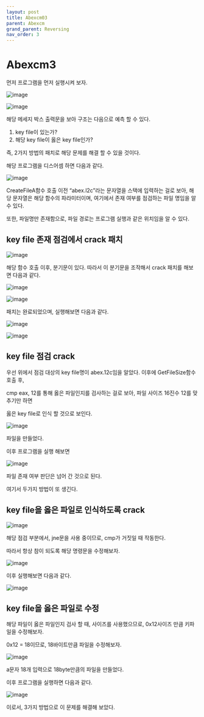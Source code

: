 ```yaml
---
layout: post
title: Abexcm03
parent: Abexcm
grand_parent: Reversing
nav_order: 3
---
```


# Abexcm3

먼저 프로그램을 먼저 실행시켜 보자.

![image](/assets/images/Abexcm03/Abexcm03.png)

![image](/assets/images/Abexcm03/Abexcm031.png)

해당 메세지 박스 출력문을 보아 구조는 다음으로 예측 할 수 있다.

1. key file이 있는가?
2. 해당 key file이 옳은 key file인가?

즉, 2가지 방법의 패치로 해당 문제를 해결 할 수 있을 것이다.

해당 프로그램을 디스어셈 하면 다음과 같다.

![image](/assets/images/Abexcm03/Abexcm032.png)

CreateFileA함수 호출 이전 “abex.l2c”라는 문자열을 스택에 입력하는 걸로 보아, 해당 문자열은 해당 함수의 파라미터이며, 여기에서 존재 여부를 점검하는 파일 명임을 알 수 있다.

또한, 파일명만 존재함으로, 파일 경로는 프로그램 실행과 같은 위치임을 알 수 있다.

## key file 존재 점검에서 crack 패치

![image](/assets/images/Abexcm03/Abexcm033.png)

해당 함수 호출 이후, 분기문이 있다. 따라서 이 분기문을 조작해서 crack 패치를 해보면 다음과 같다.

![image](/assets/images/Abexcm03/Abexcm034.png)

![image](/assets/images/Abexcm03/Abexcm035.png)

패치는 완료되었으며, 실행해보면 다음과 같다.

![image](/assets/images/Abexcm03/Abexcm036.png)

![image](/assets/images/Abexcm03/Abexcm037.png)

## key file 점검 crack

우선 위에서 점검 대상의 key file명이 abex.12c임을 알았다. 이후에 GetFileSize함수 호출 후, 

cmp eax, 12를 통해 옳은 파일인지를 검사하는 걸로 보아, 파일 사이즈 16진수 12를 맞추기만 하면

옳은 key file로 인식 할 것으로 보인다.

![image](/assets/images/Abexcm03/Abexcm038.png)

파일을 만들었다.

이후 프로그램을 실행 해보면

![image](/assets/images/Abexcm03/Abexcm039.png)

파일 존재 여부 판단은 넘어 간 것으로 된다.

여기서 두가지 방법이 또 생긴다.

## key file을 옳은 파일로 인식하도록 crack

![image](/assets/images/Abexcm03/Abexcm0310.png)

해당 점검 부분에서, jne문을 사용 중이므로, cmp가 거짓일 때 작동한다.

따라서 항상 참이 되도록 해당 명령문을 수정해보자.

![image](/assets/images/Abexcm03/Abexcm0311.png)

이후 실행해보면 다음과 같다.

![image](/assets/images/Abexcm03/Abexcm0312.png)

## key file을 옳은 파일로 수정

해당 파일이 옳은 파일인지 검사 할 때, 사이즈를 사용했으므로, 0x12사이즈 만큼 키파일을 수정해보자.

0x12 = 18이므로, 18바이트만큼 파일을 수정해보자.

![image](/assets/images/Abexcm03/Abexcm0313.png)

a문자 18개 입력으로 18byte만큼의 파일을 만들었다.

이후 프로그램을 실행하면 다음과 같다.

![image](/assets/images/Abexcm03/Abexcm0314.png)

이로서, 3가지 방법으로 이 문제를 해결해 보았다.
